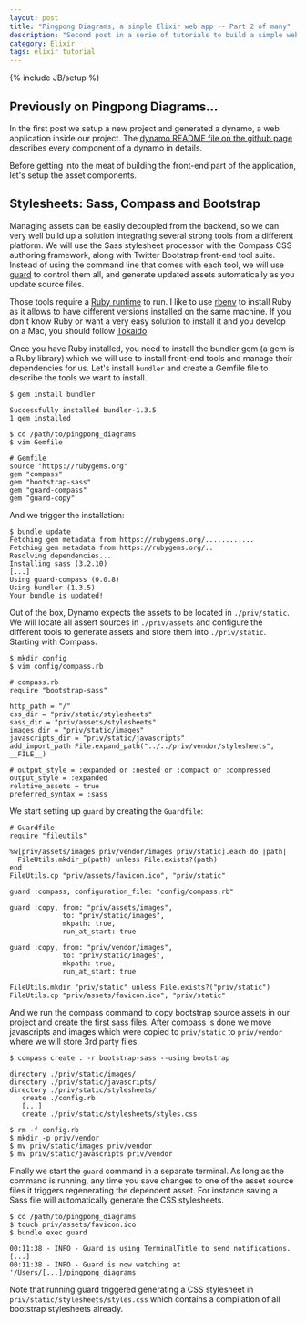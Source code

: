 ```yaml
---
layout: post
title: "Pingpong Diagrams, a simple Elixir web app -- Part 2 of many"
description: "Second post in a serie of tutorials to build a simple web application with Elixir"
category: Elixir
tags: elixir tutorial
---
```

{% include JB/setup %}

## Previously on Pingpong Diagrams...

In the first post we setup a new project and generated a dynamo, a web
application inside our project. The [dynamo README file on the github page](https://github.com/elixir-lang/dynamo) describes every component of a dynamo in details.

Before getting into the meat of building the front-end part of the application,
let's setup the asset components.

## Stylesheets: Sass, Compass and Bootstrap

Managing assets can be easily decoupled from the backend, so we can very well
build up a solution integrating several strong tools from a different platform.
We will use the Sass stylesheet processor with the Compass CSS authoring
framework, along with Twitter Bootstrap front-end tool suite. Instead of using
the command line that comes with each tool, we will use [guard](https://github.com/guard/guard)
to control them all, and generate updated assets automatically as you update
source files.

Those tools require a [Ruby runtime](http://www.ruby-lang.org/en/downloads/) to run.
I like to use [rbenv](https://github.com/sstephenson/rbenv) to install Ruby as
it allows to have different versions installed on the same machine. If you
don't know Ruby or want a very easy solution to install it and you develop on
a Mac, you should follow [Tokaido](https://github.com/tokaido/tokaidoapp/releases/).

Once you have Ruby installed, you need to install the bundler gem (a gem is
a Ruby library) which we will use to install front-end tools and manage their
dependencies for us. Let's install ```bundler``` and create a Gemfile file to
describe the tools we want to install.

    $ gem install bundler

    Successfully installed bundler-1.3.5
    1 gem installed

    $ cd /path/to/pingpong_diagrams
    $ vim Gemfile

    # Gemfile
    source "https://rubygems.org"
    gem "compass"
    gem "bootstrap-sass"
    gem "guard-compass"
    gem "guard-copy"

And we trigger the installation:

    $ bundle update
    Fetching gem metadata from https://rubygems.org/............
    Fetching gem metadata from https://rubygems.org/..
    Resolving dependencies...
    Installing sass (3.2.10)
    [...]
    Using guard-compass (0.0.8)
    Using bundler (1.3.5)
    Your bundle is updated!

Out of the box, Dynamo expects the assets to be located in ```./priv/static```.
We will locate all assert sources in ```./priv/assets``` and configure the
different tools to generate assets and store them into ```./priv/static```.
Starting with Compass.

    $ mkdir config
    $ vim config/compass.rb

    # compass.rb
    require "bootstrap-sass"

    http_path = "/"
    css_dir = "priv/static/stylesheets"
    sass_dir = "priv/assets/stylesheets"
    images_dir = "priv/static/images"
    javascripts_dir = "priv/static/javascripts"
    add_import_path File.expand_path("../../priv/vendor/stylesheets", __FILE__)

    # output_style = :expanded or :nested or :compact or :compressed
    output_style = :expanded
    relative_assets = true
    preferred_syntax = :sass

We start setting up ```guard``` by creating the ```Guardfile```:

    # Guardfile
    require "fileutils"

    %w[priv/assets/images priv/vendor/images priv/static].each do |path|
      FileUtils.mkdir_p(path) unless File.exists?(path)
    end
    FileUtils.cp "priv/assets/favicon.ico", "priv/static"

    guard :compass, configuration_file: "config/compass.rb"

    guard :copy, from: "priv/assets/images",
                 to: "priv/static/images",
                 mkpath: true,
                 run_at_start: true

    guard :copy, from: "priv/vendor/images",
                 to: "priv/static/images",
                 mkpath: true,
                 run_at_start: true

    FileUtils.mkdir "priv/static" unless File.exists?("priv/static")
    FileUtils.cp "priv/assets/favicon.ico", "priv/static"

And we run the compass command to copy bootstrap source assets in our project
and create the first sass files. After compass is done we move javascripts and
images which were copied to ```priv/static``` to ```priv/vendor``` where we
will store 3rd party files.

    $ compass create . -r bootstrap-sass --using bootstrap

    directory ./priv/static/images/
    directory ./priv/static/javascripts/
    directory ./priv/static/stylesheets/
       create ./config.rb
       [...]
       create ./priv/static/stylesheets/styles.css

    $ rm -f config.rb
    $ mkdir -p priv/vendor
    $ mv priv/static/images priv/vendor
    $ mv priv/static/javascripts priv/vendor

Finally we start the ```guard``` command in a separate terminal. As long as the
command is running, any time you save changes to one of the asset source files
it triggers regenerating the dependent asset. For instance saving a Sass file
will automatically generate the CSS stylesheets.

    $ cd /path/to/pingpong_diagrams
    $ touch priv/assets/favicon.ico
    $ bundle exec guard

    00:11:38 - INFO - Guard is using TerminalTitle to send notifications.
    [...]
    00:11:38 - INFO - Guard is now watching at '/Users/[...]/pingpong_diagrams'

Note that running guard triggered generating a CSS stylesheet in
```priv/static/stylesheets/styles.css``` which contains a compilation of all
bootstrap stylesheets already.

